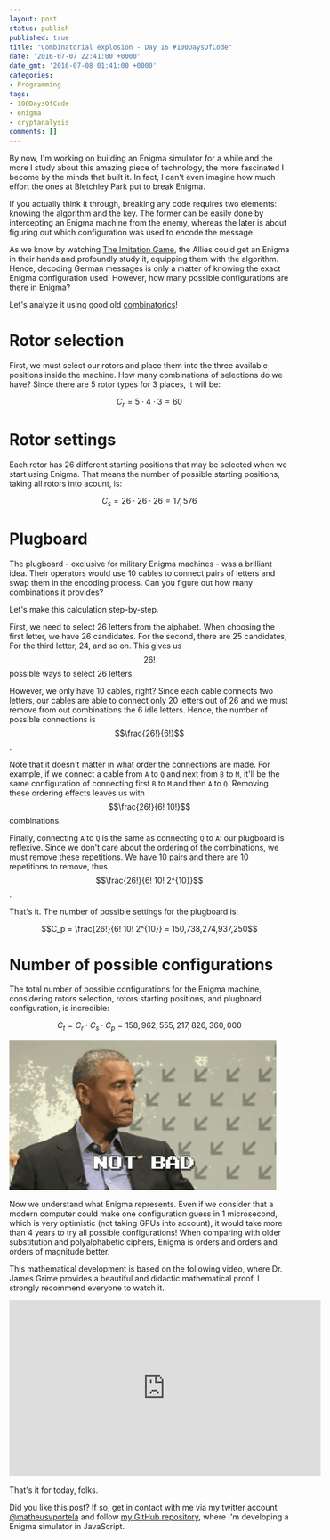```yaml
---
layout: post
status: publish
published: true
title: "Combinatorial explosion - Day 16 #100DaysOfCode"
date: '2016-07-07 22:41:00 +0000'
date_gmt: '2016-07-08 01:41:00 +0000'
categories:
- Programming
tags:
- 100DaysOfCode
- enigma
- cryptanalysis
comments: []
---
```


By now, I'm working on building an Enigma simulator for a while and the more I study about this amazing piece of technology, the more fascinated I become by the minds that built it. In fact, I can't even imagine how much effort the ones at Bletchley Park put to break Enigma.

If you actually think it through, breaking any code requires two elements: knowing the algorithm and the key. The former can be easily done by intercepting an Enigma machine from the enemy, whereas the later is about figuring out which configuration was used to encode the message.

As we know by watching [The Imitation Game](http://www.imdb.com/title/tt2084970/), the Allies could get an Enigma in their hands and profoundly study it, equipping them with the algorithm. Hence, decoding German messages is only a matter of knowing the exact Enigma configuration used. However, how many possible configurations are there in Enigma?

Let's analyze it using good old [combinatorics](https://en.wikipedia.org/wiki/Combinatorics)!

# Rotor selection

First, we must select our rotors and place them into the three available positions inside the machine. How many combinations of selections do we have? Since there are 5 rotor types for 3 places, it will be:

$$C_r = 5 \cdot 4 \cdot 3 = 60$$

# Rotor settings

Each rotor has 26 different starting positions that may be selected when we start using Enigma. That means the number of possible starting positions, taking all rotors into acount, is:

$$C_s = 26 \cdot 26 \cdot 26 = 17,576$$

# Plugboard

The plugboard - exclusive for military Enigma machines - was a brilliant idea. Their operators would use 10 cables to connect pairs of letters and swap them in the encoding process. Can you figure out how many combinations it provides?

Let's make this calculation step-by-step.

First, we need to select 26 letters from the alphabet. When choosing the first letter, we have 26 candidates. For the second, there are 25 candidates, For the third letter, 24, and so on. This gives us $$26!$$ possible ways to select 26 letters.

However, we only have 10 cables, right? Since each cable connects two letters, our cables are able to connect only 20 letters out of 26 and we must remove from out combinations the 6 idle letters. Hence, the number of possible connections is $$\frac{26!}{6!}$$.

Note that it doesn't matter in what order the connections are made. For example, if we connect a cable from `A` to `Q` and next from `B` to `M`, it'll be the same configuration of connecting first `B` to `M` and then `A` to `Q`. Removing these ordering effects leaves us with $$\frac{26!}{6! 10!}$$ combinations.

Finally, connecting `A` to `Q` is the same as connecting `Q` to `A`: our plugboard is reflexive. Since we don't care about the ordering of the combinations, we must remove these repetitions. We have 10 pairs and there are 10 repetitions to remove, thus $$\frac{26!}{6! 10! 2^{10}}$$.

That's it. The number of possible settings for the plugboard is:

$$C_p = \frac{26!}{6! 10! 2^{10}} = 150,738,274,937,250$$


# Number of possible configurations

The total number of possible configurations for the Enigma machine, considering rotors selection, rotors starting positions, and plugboard configuration, is incredible:

$$C_t = C_r \cdot C_s \cdot C_p = 158,962,555,217,826,360,000$$

<img src="/assets/images/not_bad.gif">

Now we understand what Enigma represents. Even if we consider that a modern computer could make one configuration guess in 1 microsecond, which is very optimistic (not taking GPUs into account), it would take more than 4 years to try all possible configurations! When comparing with older substitution and polyalphabetic ciphers, Enigma is orders and orders and orders of magnitude better.

This mathematical development is based on the following video, where Dr. James Grime provides a beautiful and didactic mathematical proof. I strongly recommend everyone to watch it.

<center><iframe width="560" height="315" src="https://www.youtube.com/embed/G2_Q9FoD-oQ" frameborder="0" allowfullscreen></iframe></center>

That's it for today, folks.

Did you like this post? If so, get in contact with me via my twitter account [@matheusvportela](https://twitter.com/matheusvportela) and follow [my GitHub repository](https://github.com/matheusportela/enigma-machine), where I'm developing a Enigma simulator in JavaScript.
